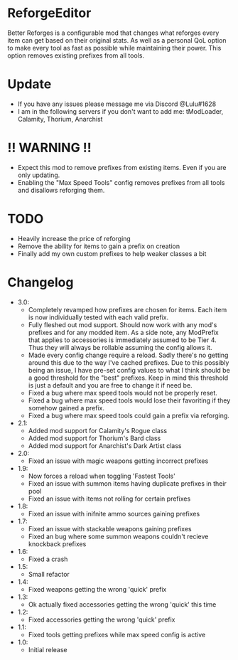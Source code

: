 # ReforgeEditor
Better Reforges is a configurable mod that changes what reforges every item can get based on their original stats.
As well as a personal QoL option to make every tool as fast as possible while maintaining their power. This option removes existing prefixes from all tools.

# Update
* If you have any issues please message me via Discord @Lulu#1628
* I am in the following servers if you don't want to add me: tModLoader, Calamity, Thorium, Anarchist

# !! WARNING !!
* Expect this mod to remove prefixes from existing items. Even if you are only updating.
* Enabling the "Max Speed Tools" config removes prefixes from all tools and disallows reforging them.

# TODO
* Heavily increase the price of reforging
* Remove the ability for items to gain a prefix on creation
* Finally add my own custom prefixes to help weaker classes a bit

# Changelog
* 3.0:
  * Completely revamped how prefixes are chosen for items. Each item is now individually tested with each valid prefix.
  * Fully fleshed out mod support. Should now work with any mod's prefixes and for any modded item. As a side note, any ModPrefix that applies to accessories is immediately assumed to be Tier 4.  Thus they will always be rollable assuming the config allows it.
  * Made every config change require a reload. Sadly there's no getting around this due to the way I've cached prefixes. Due to this possibly being an issue, I have pre-set config values to what I think should be a good threshold for the "best" prefixes.  Keep in mind this threshold is just a default and you are free to change it if need be.
  * Fixed a bug where max speed tools would not be properly reset.
  * Fixed a bug where max speed tools would lose their favoriting if they somehow gained a prefix.
  * Fixed a bug where max speed tools could gain a prefix via reforging.
* 2.1:
  * Added mod support for Calamity's Rogue class
  * Added mod support for Thorium's Bard class
  * Added mod support for Anarchist's Dark Artist class
* 2.0:
  * Fixed an issue with magic weapons getting incorrect prefixes
* 1.9:
  * Now forces a reload when toggling 'Fastest Tools'
  * Fixed an issue with summon items having duplicate prefixes in their pool
  * Fixed an issue with items not rolling for certain prefixes
* 1.8:
  * Fixed an issue with inifnite ammo sources gaining prefixes
* 1.7:
  * Fixed an issue with stackable weapons gaining prefixes
  * Fixed an bug where some summon weapons couldn't recieve knockback prefixes
* 1.6:
  * Fixed a crash
* 1.5:
  * Small refactor
* 1.4:
  * Fixed weapons getting the wrong 'quick' prefix
* 1.3:
  * Ok actually fixed accessories getting the wrong 'quick' this time
* 1.2:
  * Fixed accessories getting the wrong 'quick' prefix
* 1.1:
  * Fixed tools getting prefixes while max speed config is active
* 1.0:
  * Initial release
